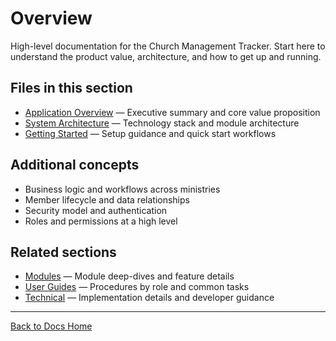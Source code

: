 # Overview

High-level documentation for the Church Management Tracker. Start here to understand the product value, architecture, and how to get up and running.

## Files in this section

- [Application Overview](./application-overview.md) — Executive summary and core value proposition
- [System Architecture](./system-architecture.md) — Technology stack and module architecture
- [Getting Started](./getting-started.md) — Setup guidance and quick start workflows

## Additional concepts

- Business logic and workflows across ministries
- Member lifecycle and data relationships
- Security model and authentication
- Roles and permissions at a high level

## Related sections

- [Modules](../modules/) — Module deep-dives and feature details
- [User Guides](../user-guides/) — Procedures by role and common tasks
- [Technical](../technical/) — Implementation details and developer guidance

---

[Back to Docs Home](../README.md)